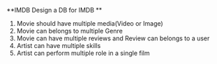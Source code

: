 **IMDB Design a DB for IMDB **
1. Movie should have multiple media(Video or Image) 
2. Movie can belongs to multiple Genre 
3. Movie can have multiple reviews and Review can belongs to a user 
4. Artist can have multiple skills 
5. Artist can perform multiple role in a single film
